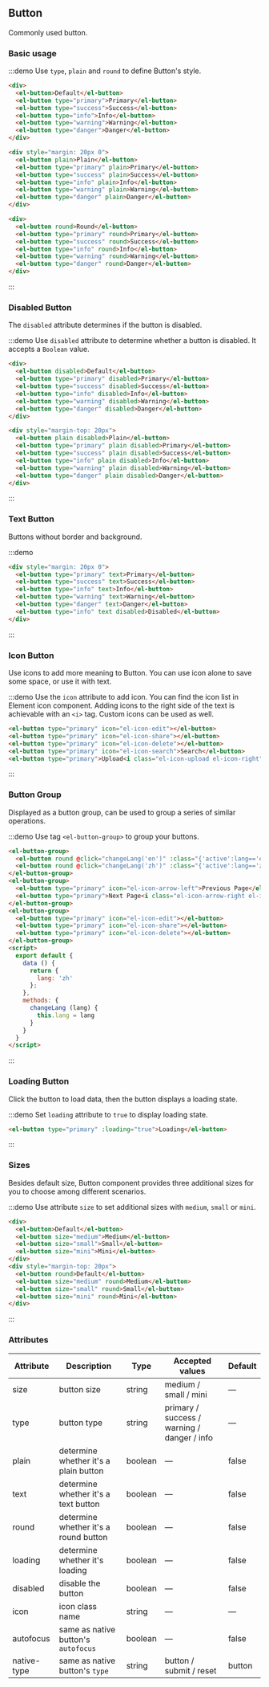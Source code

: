 <script>
  module.exports = {
    data() {
      return {
        lang: 'zh'
      }
    },
    methods: {
      changeLang (lang) {
        this.lang = lang
      }
    }
  }
</script>
<style>
  .demo-box.demo-button {
    .el-row {
      margin-bottom: 10px;
    }
    .el-button + .el-button {
      margin-left: 10px;
    }
    .el-button-group {
      margin-bottom: 20px;

      .el-button + .el-button {
        margin-left: 0;
      }

      & + .el-button-group {
        margin-left: 10px;
      }
    }
  }
</style>

## Button

Commonly used button.

### Basic usage

:::demo Use `type`, `plain` and `round` to define Button's style.

```html
<div>
  <el-button>Default</el-button>
  <el-button type="primary">Primary</el-button>
  <el-button type="success">Success</el-button>
  <el-button type="info">Info</el-button>
  <el-button type="warning">Warning</el-button>
  <el-button type="danger">Danger</el-button>
</div>

<div style="margin: 20px 0">
  <el-button plain>Plain</el-button>
  <el-button type="primary" plain>Primary</el-button>
  <el-button type="success" plain>Success</el-button>
  <el-button type="info" plain>Info</el-button>
  <el-button type="warning" plain>Warning</el-button>
  <el-button type="danger" plain>Danger</el-button>
</div>

<div>
  <el-button round>Round</el-button>
  <el-button type="primary" round>Primary</el-button>
  <el-button type="success" round>Success</el-button>
  <el-button type="info" round>Info</el-button>
  <el-button type="warning" round>Warning</el-button>
  <el-button type="danger" round>Danger</el-button>
</div>
```
:::

### Disabled Button

The `disabled` attribute determines if the button is disabled.

:::demo Use `disabled` attribute to determine whether a button is disabled. It accepts a `Boolean` value.

```html
<div>
  <el-button disabled>Default</el-button>
  <el-button type="primary" disabled>Primary</el-button>
  <el-button type="success" disabled>Success</el-button>
  <el-button type="info" disabled>Info</el-button>
  <el-button type="warning" disabled>Warning</el-button>
  <el-button type="danger" disabled>Danger</el-button>
</div>

<div style="margin-top: 20px">
  <el-button plain disabled>Plain</el-button>
  <el-button type="primary" plain disabled>Primary</el-button>
  <el-button type="success" plain disabled>Success</el-button>
  <el-button type="info" plain disabled>Info</el-button>
  <el-button type="warning" plain disabled>Warning</el-button>
  <el-button type="danger" plain disabled>Danger</el-button>
</div>
```
:::

### Text Button

Buttons without border and background.

:::demo
```html
<div style="margin: 20px 0">
  <el-button type="primary" text>Primary</el-button>
  <el-button type="success" text>Success</el-button>
  <el-button type="info" text>Info</el-button>
  <el-button type="warning" text>Warning</el-button>
  <el-button type="danger" text>Danger</el-button>
  <el-button type="info" text disabled>Disabled</el-button>
</div>
```
:::

### Icon Button

Use icons to add more meaning to Button. You can use icon alone to save some space, or use it with text.

:::demo Use the `icon` attribute to add icon. You can find the icon list in Element icon component. Adding icons to the right side of the text is achievable with an `<i>` tag. Custom icons can be used as well.

```html
<el-button type="primary" icon="el-icon-edit"></el-button>
<el-button type="primary" icon="el-icon-share"></el-button>
<el-button type="primary" icon="el-icon-delete"></el-button>
<el-button type="primary" icon="el-icon-search">Search</el-button>
<el-button type="primary">Upload<i class="el-icon-upload el-icon-right"></i></el-button>
```
:::

### Button Group

Displayed as a button group, can be used to group a series of similar operations.

:::demo Use tag `<el-button-group>` to group your buttons.

```html
<el-button-group>
  <el-button round @click="changeLang('en')" :class="{'active':lang=='en'}">EN</el-button>
  <el-button round @click="changeLang('zh')" :class="{'active':lang=='zh'}">中文</el-button>
</el-button-group>
<el-button-group>
  <el-button type="primary" icon="el-icon-arrow-left">Previous Page</el-button>
  <el-button type="primary">Next Page<i class="el-icon-arrow-right el-icon-right"></i></el-button>
</el-button-group>
<el-button-group>
  <el-button type="primary" icon="el-icon-edit"></el-button>
  <el-button type="primary" icon="el-icon-share"></el-button>
  <el-button type="primary" icon="el-icon-delete"></el-button>
</el-button-group>
<script>
  export default {
    data () {
      return {
        lang: 'zh'
      };
    },
    methods: {
      changeLang (lang) {
        this.lang = lang
      }
    }
  }
</script>
```
:::

### Loading Button

Click the button to load data, then the button displays a loading state.

:::demo Set `loading` attribute to `true` to display loading state.

```html
<el-button type="primary" :loading="true">Loading</el-button>
```
:::

### Sizes

Besides default size, Button component provides three additional sizes for you to choose among different scenarios.

:::demo Use attribute `size` to set additional sizes with `medium`, `small` or `mini`.

```html
<div>
  <el-button>Default</el-button>
  <el-button size="medium">Medium</el-button>
  <el-button size="small">Small</el-button>
  <el-button size="mini">Mini</el-button>
</div>
<div style="margin-top: 20px">
  <el-button round>Default</el-button>
  <el-button size="medium" round>Medium</el-button>
  <el-button size="small" round>Small</el-button>
  <el-button size="mini" round>Mini</el-button>
</div>
```
:::

### Attributes
| Attribute      | Description    | Type      | Accepted values       | Default   |
|---------- |-------- |---------- |-------------  |-------- |
| size     | button size   | string  |   medium / small / mini            |    —     |
| type     | button type   | string    |   primary / success / warning / danger / info |     —    |
| plain     | determine whether it's a plain button   | boolean    | — | false   |
| text     | determine whether it's a text button   | boolean    | — | false   |
| round     | determine whether it's a round button   | boolean    | — | false   |
| loading   | determine whether it's loading   | boolean    | — | false   |
| disabled  | disable the button    | boolean   | —   | false   |
| icon  | icon class name | string   |  —  |  —  |
| autofocus  | same as native button's `autofocus` | boolean   |  —  |  false  |
| native-type | same as native button's `type` | string | button / submit / reset | button |